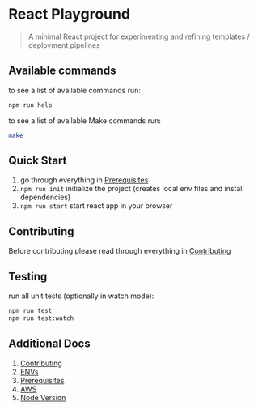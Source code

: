 React Playground
===

> A minimal React project for experimenting and refining templates / deployment pipelines

Available commands
--- 

to see a list of available commands run:
```bash
npm run help
```

to see a list of available Make commands run:
```bash
make
```

Quick Start
---

 1. go through everything in [Prerequisites](docs/prerequisites.md)
 2. ``npm run init`` initialize the project (creates local env files and install dependencies)
 3. ``npm run start`` start react app in your browser

Contributing
---

Before contributing please read through everything in [Contributing](docs/contributing.md)

Testing
---

run all unit tests (optionally in watch mode):
```bash
npm run test
npm run test:watch
```

Additional Docs
---

 1. [Contributing](docs/contributing.md)
 2. [ENVs](docs/envs.md)
 3. [Prerequisites](docs/prerequisites.md)
 4. [AWS](docs/aws.md)
 5. [Node Version](docs/node-version.md)
